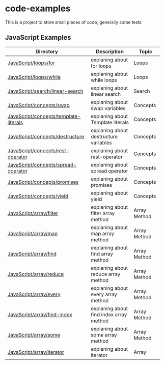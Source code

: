 # code-examples

This is a project to store small pieces of code, generally some tests

## JavaScript Examples

| Directory                                                                         | Description                             | Topic        |
| --------------------------------------------------------------------------------- | --------------------------------------- | ------------ |
| [JavaScript/loops/for](JavaScript/loops/for.js)                                   | explaning about for loops               | Loops        |
| [JavaScript/loops/while](JavaScript/loops/while.js)                               | explaning about while loops             | Loops        |
| [JavaScript/search/linear-search](JavaScript/search/linear-search.js)             | explaning about linear search           | Search       |
| [JavaScript/concepts/swap](JavaScript/concepts/swap.js)                           | explaning about swap variables          | Concepts     |
| [JavaScript/concepts/template-literals](JavaScript/concepts/template-literals.js) | explaning about Template literals       | Concepts     |
| [JavaScript/concepts/destructure](JavaScript/concepts/destructure.js)             | explaning about destructure variables   | Concepts     |
| [JavaScript/concepts/rest-operator](JavaScript/concepts/rest-operator.js)         | explaning about rest-operator           | Concepts     |
| [JavaScript/concepts/spread-operator](JavaScript/concepts/spread-operator.js)     | explaning about spread operator         | Concepts     |
| [JavaScript/concepts/promises](JavaScript/concepts/promises.js)                   | explaning about promises                | Concepts     |
| [JavaScript/concepts/yield](JavaScript/concepts/yield.js)                         | explaning about yield                   | Concepts     |
| [JavaScript/array/filter](JavaScript/array/filter.js)                             | explaning about filter array method     | Array Method |
| [JavaScript/array/map](JavaScript/array/map.js)                                   | explaning about map array method        | Array Method |
| [JavaScript/array/find](JavaScript/array/find.js)                                 | explaning about find array method       | Array Method |
| [JavaScript/array/reduce](JavaScript/array/reduce.js)                             | explaning about reduce array method     | Array Method |
| [JavaScript/array/every](JavaScript/array/every.js)                               | explaning about every array method      | Array Method |
| [JavaScript/array/find-index](JavaScript/array/find-index.js)                     | explaning about find index array method | Array Method |
| [JavaScript/array/some](JavaScript/array/some.js)                                 | explaning about some array method       | Array Method |
| [JavaScript/array/iterator](JavaScript/array/iterator.js)                         | explaning about iterator                | Array        |
